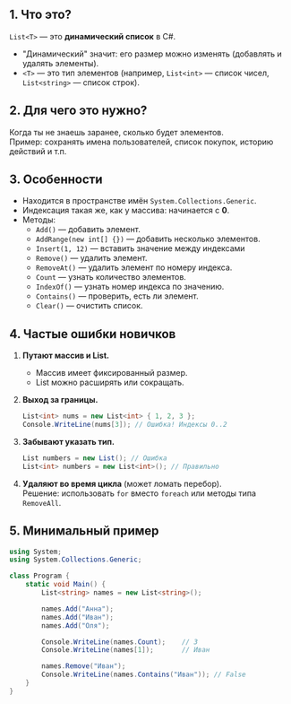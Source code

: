 ## 1. Что это?

`List<T>` — это **динамический список** в C#.
- "Динамический" значит: его размер можно изменять (добавлять и удалять элементы).
- `<T>` — это тип элементов (например, `List<int>` — список чисел, `List<string>` — список строк).

## 2. Для чего это нужно?

Когда ты не знаешь заранее, сколько будет элементов.  
Пример: сохранять имена пользователей, список покупок, историю действий и т.п.

## 3. Особенности

- Находится в пространстве имён `System.Collections.Generic`.
- Индексация такая же, как у массива: начинается с **0**.
- Методы:
    - `Add()` — добавить элемент.
    - `AddRange(new int[] {})` — добавить несколько элементов.
	- `Insert(1, 12)` — вставить значение между индексами
    - `Remove()` — удалить элемент.
    - `RemoveAt()` — удалить элемент по номеру индекса.
    - `Count` — узнать количество элементов.
    - `IndexOf()` — узнать номер индекса по значению.
    - `Contains()` — проверить, есть ли элемент.
    - `Clear()` — очистить список.

## 4. Частые ошибки новичков

1. **Путают массив и List.**
    - Массив имеет фиксированный размер.
    - List можно расширять или сокращать.
2. **Выход за границы.**
    
    ```csharp
    List<int> nums = new List<int> { 1, 2, 3 };
    Console.WriteLine(nums[3]); // Ошибка! Индексы 0..2
    ```
    
3. **Забывают указать тип.**
    
    ```csharp
    List numbers = new List(); // Ошибка 
    List<int> numbers = new List<int>(); // Правильно
    ```
    
4. **Удаляют во время цикла** (может ломать перебор).  
    Решение: использовать `for` вместо `foreach` или методы типа `RemoveAll`.

## 5. Минимальный пример

```csharp
using System;
using System.Collections.Generic;

class Program {
    static void Main() {
        List<string> names = new List<string>();

        names.Add("Анна");
        names.Add("Иван");
        names.Add("Оля");

        Console.WriteLine(names.Count);    // 3
        Console.WriteLine(names[1]);       // Иван

        names.Remove("Иван");
        Console.WriteLine(names.Contains("Иван")); // False
    }
}
```
